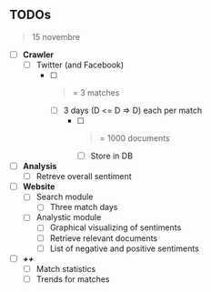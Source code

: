 ## TODOs
> 15 novembre

- [ ] **Crawler**
  - [ ] Twitter (and Facebook)
    - [ ] >= 3 matches
      - [ ] 3 days (D <= D => D) each per match
        - [ ] >= 1000 documents
          - [ ] Store in DB
- [ ] **Analysis**
  - [ ] Retreve overall sentiment
- [ ] **Website**
  - [ ] Search module
    - [ ] Three match days
  - [ ] Analystic module
    - [ ] Graphical visualizing of sentiments
    - [ ] Retrieve relevant documents
    - [ ] List of negative and positive sentiments
- [ ] ___++___
  - [ ] Match statistics
  - [ ] Trends for matches
